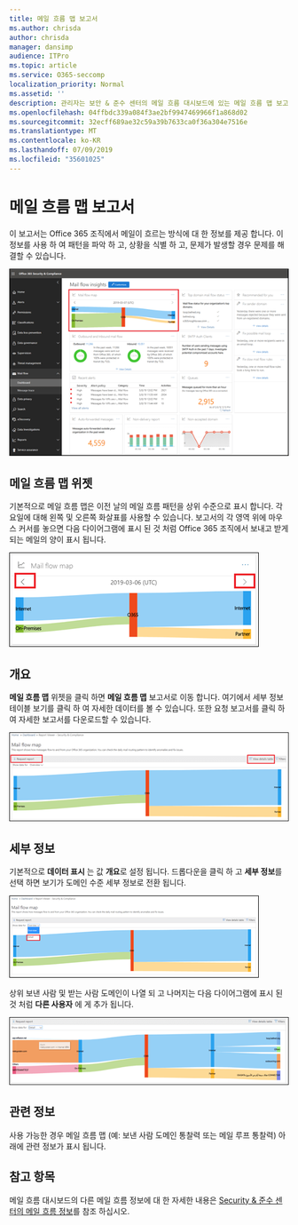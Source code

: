 ```yaml
---
title: 메일 흐름 맵 보고서
ms.author: chrisda
author: chrisda
manager: dansimp
audience: ITPro
ms.topic: article
ms.service: O365-seccomp
localization_priority: Normal
ms.assetid: ''
description: 관리자는 보안 & 준수 센터의 메일 흐름 대시보드에 있는 메일 흐름 맵 보고서에 대해 알아볼 수 있습니다.
ms.openlocfilehash: 04ffbdc339a084f3ae2bf9947469966f1a868d02
ms.sourcegitcommit: 32ecff689ae32c59a39b7633ca0f36a304e7516e
ms.translationtype: MT
ms.contentlocale: ko-KR
ms.lasthandoff: 07/09/2019
ms.locfileid: "35601025"
---
```

# <a name="mail-flow-map-report"></a>메일 흐름 맵 보고서

이 보고서는 Office 365 조직에서 메일이 흐르는 방식에 대 한 정보를 제공 합니다. 이 정보를 사용 하 여 패턴을 파악 하 고, 상황을 식별 하 고, 문제가 발생할 경우 문제를 해결할 수 있습니다.

![보안 & 준수 센터의 메일 흐름 대시보드의 메일 흐름 맵 보고서](media/mail-flow-map-selected.png)

## <a name="mail-flow-map-widget"></a>메일 흐름 맵 위젯

기본적으로 메일 흐름 맵은 이전 날의 메일 흐름 패턴을 상위 수준으로 표시 합니다. 각 요일에 대해 왼쪽 및 오른쪽 화살표를 사용할 수 있습니다. 보고서의 각 영역 위에 마우스 커서를 놓으면 다음 다이어그램에 표시 된 것 처럼 Office 365 조직에서 보내고 받게 되는 메일의 양이 표시 됩니다.

![메일 흐름 맵 위젯의 왼쪽 및 오른쪽 화살표](media/mail-flow-map-widget.png)

## <a name="overview"></a>개요

**메일 흐름 맵** 위젯을 클릭 하면 **메일 흐름 맵** 보고서로 이동 합니다. 여기에서 세부 정보 테이블 보기를 클릭 하 여 자세한 데이터를 볼 수 있습니다. 또한 요청 보고서를 클릭 하 여 자세한 보고서를 다운로드할 수 있습니다.

![메일 흐름 맵 보고서의 개요 보기](media/mail-flow-map-overview.png)

## <a name="details"></a>세부 정보

기본적으로 **데이터 표시** 는 값 **개요**로 설정 됩니다. 드롭다운을 클릭 하 고 **세부 정보**를 선택 하면 보기가 도메인 수준 세부 정보로 전환 됩니다.

![메일 흐름 맵 보고서의 개요 보기에 대 한 데이터 표시에서 세부 정보 선택](media/mail-flow-map-select-detail.png)

상위 보낸 사람 및 받는 사람 도메인이 나열 되 고 나머지는 다음 다이어그램에 표시 된 것 처럼 **다른 사용자** 에 게 추가 됩니다.

![메일 흐름 맵 보고서의 세부 정보 보기](media/mail-flow-map-detail.png)

## <a name="related-insights"></a>관련 정보

사용 가능한 경우 메일 흐름 맵 (예: 보낸 사람 도메인 통찰력 또는 메일 루프 통찰력) 아래에 관련 정보가 표시 됩니다.

## <a name="see-also"></a>참고 항목

메일 흐름 대시보드의 다른 메일 흐름 정보에 대 한 자세한 내용은 [Security & 준수 센터의 메일 흐름 정보](mail-flow-insights-v2.md)를 참조 하십시오.